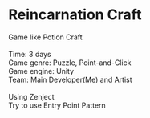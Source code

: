 # Reincarnation Craft
Game like Potion Craft<br />
<br />
Time: 3 days<br />
Game genre: Puzzle, Point-and-Click<br />
Game engine: Unity<br />
Team: Main Developer(Me) and Artist<br />
<br />
Using Zenject<br />
Try to use Entry Point Pattern

